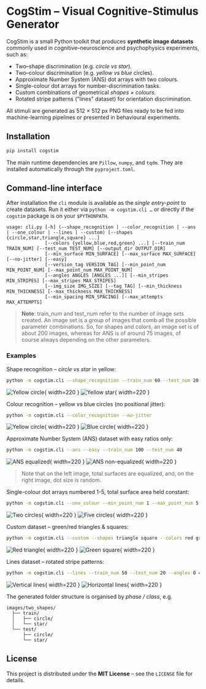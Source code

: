 # CogStim – Visual Cognitive-Stimulus Generator

CogStim is a small Python toolkit that produces **synthetic image datasets** commonly used in cognitive–neuroscience and psychophysics experiments, such as:

* Two–shape discrimination (e.g. *circle vs star*).
* Two–colour discrimination (e.g. *yellow vs blue* circles).
* Approximate Number System (ANS) dot arrays with two colours.
* Single-colour dot arrays for number-discrimination tasks.
* Custom combinations of geometrical *shapes × colours*.
* Rotated stripe patterns ("lines" dataset) for orientation discrimination.

All stimuli are generated as 512 × 512 px PNG files ready to be fed into machine-learning pipelines or presented in behavioural experiments.

## Installation

```bash
pip install cogstim  
```

The main runtime dependencies are `Pillow`, `numpy`, and `tqdm`. They are installed automatically through the `pyproject.toml`.

## Command-line interface

After installation the `cli` module is available as the *single entry-point* to create datasets. Run it either via `python -m cogstim.cli …` or directly if the `cogstim` package is on your `$PYTHONPATH`.

```text
usage: cli.py [-h] (--shape_recognition | --color_recognition | --ans | --one_colour | --lines | --custom) [--shapes {circle,star,triangle,square} ...]
              [--colors {yellow,blue,red,green} ...] [--train_num TRAIN_NUM] [--test_num TEST_NUM] [--output_dir OUTPUT_DIR]
              [--min_surface MIN_SURFACE] [--max_surface MAX_SURFACE] [--no-jitter] [--easy]
              [--version_tag VERSION_TAG] [--min_point_num MIN_POINT_NUM] [--max_point_num MAX_POINT_NUM]
              [--angles ANGLES [ANGLES ...]] [--min_stripes MIN_STRIPES] [--max_stripes MAX_STRIPES]
              [--img_size IMG_SIZE] [--tag TAG] [--min_thickness MIN_THICKNESS] [--max_thickness MAX_THICKNESS]
              [--min_spacing MIN_SPACING] [--max_attempts MAX_ATTEMPTS]
```

> **Note**: train_num and test_num refer to the number of image _sets_ created. An image set is a group of images that comb all the possible parameter combinations. So, for shapes and colors, an image set is of about 200 images, whereas for ANS is of around 75 images, of course always depending on the other parameters.

### Examples

Shape recognition – *circle vs star* in yellow:
```bash
python -m cogstim.cli --shape_recognition --train_num 60 --test_num 20
```

![Yellow circle](assets/examples/circle.png){ width=220 }
![Yellow star](assets/examples/star.png){ width=220 }

Colour recognition – yellow vs blue circles (no positional jitter):
```bash
python -m cogstim.cli --color_recognition --no-jitter
```

![Yellow circle](assets/examples/circle.png){ width=220 }
![Blue circle](assets/examples/circle_blue.png){ width=220 }

Approximate Number System (ANS) dataset with easy ratios only:
```bash
python -m cogstim.cli --ans --easy --train_num 100 --test_num 40
```

![ANS equalized](assets/examples/ans_equalized.png){ width=220 }
![ANS non-equalized](assets/examples/ans.png){ width=220 }

> Note that on the left image, total surfaces are equalized, and, on the right image, dot size is random.

Single-colour dot arrays numbered 1-5, total surface area held constant:
```bash
python -m cogstim.cli --one_colour --min_point_num 1 --max_point_num 5
```

![Two circles](assets/examples/dots_two.png){ width=220 }
![Five circles](assets/examples/dots_five.png){ width=220 }

Custom dataset – green/red triangles & squares:
```bash
python -m cogstim.cli --custom --shapes triangle square --colors red green
```

![Red triangle](assets/examples/triangle_red.png){ width=220 }
![Green square](assets/examples/square_green.png){ width=220 }

Lines dataset – rotated stripe patterns:
```bash
python -m cogstim.cli --lines --train_num 50 --test_num 20 --angles 0 45 90 135 --min_stripes 3 --max_stripes 5
```

![Vertical lines](assets/examples/lines_vertical.png){ width=220 }
![Horizontal lines](assets/examples/lines_horizontal.png){ width=220 }

The generated folder structure is organised by *phase / class*, e.g.
```
images/two_shapes/
  ├── train/
  │   ├── circle/
  │   └── star/
  └── test/
      ├── circle/
      └── star/
```

## License

This project is distributed under the **MIT License** – see the `LICENSE` file for details.
